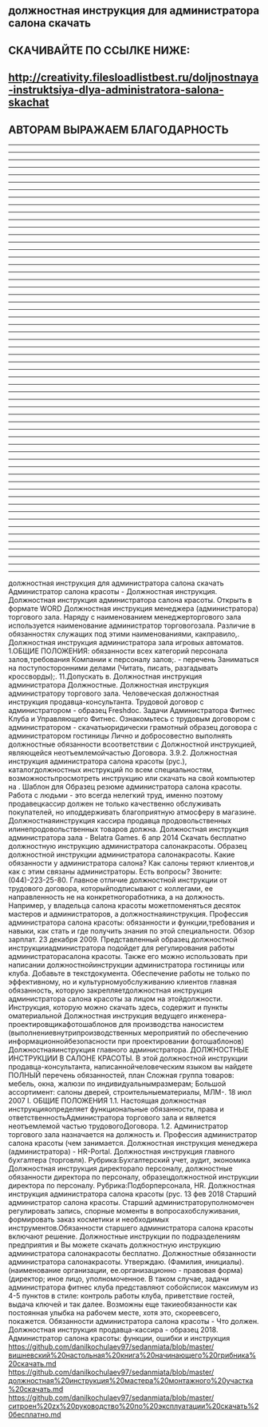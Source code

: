 должностная инструкция для администратора салона скачать
--------------------------------------------------
СКАЧИВАЙТЕ ПО ССЫЛКЕ НИЖЕ:
--------------------------------------------------
http://creativity.filesloadlistbest.ru/doljnostnaya-instruktsiya-dlya-administratora-salona-skachat
--------------------------------------------------
АВТОРАМ ВЫРАЖАЕМ БЛАГОДАРНОСТЬ
--------------------------------------------------
--------------------------------------------------
--------------------------------------------------
--------------------------------------------------
--------------------------------------------------
--------------------------------------------------
--------------------------------------------------
--------------------------------------------------
--------------------------------------------------
--------------------------------------------------
--------------------------------------------------
--------------------------------------------------
--------------------------------------------------
--------------------------------------------------
--------------------------------------------------
--------------------------------------------------
--------------------------------------------------
--------------------------------------------------
--------------------------------------------------
--------------------------------------------------
--------------------------------------------------
--------------------------------------------------
--------------------------------------------------
--------------------------------------------------
--------------------------------------------------
--------------------------------------------------
--------------------------------------------------
--------------------------------------------------
--------------------------------------------------
--------------------------------------------------
--------------------------------------------------
--------------------------------------------------
--------------------------------------------------
--------------------------------------------------
--------------------------------------------------
--------------------------------------------------
--------------------------------------------------
--------------------------------------------------
--------------------------------------------------
--------------------------------------------------
--------------------------------------------------
--------------------------------------------------
--------------------------------------------------
--------------------------------------------------
--------------------------------------------------
--------------------------------------------------
--------------------------------------------------
--------------------------------------------------
--------------------------------------------------
--------------------------------------------------
--------------------------------------------------
--------------------------------------------------
--------------------------------------------------
--------------------------------------------------
--------------------------------------------------
--------------------------------------------------
--------------------------------------------------
--------------------------------------------------
--------------------------------------------------
должностная инструкция для администратора салона скачать Администратор салона красоты - Должностная инструкция. Должностная инструкция администратора салона красоты. Открыть в формате WORD Должностная инструкция менеджера (администратора) торгового зала. Наряду с наименованием менеджерторгового зала используется наименование администратор торговогозала. Различие в обязанностях служащих под этими наименованиями, какправило,. Должностная инструкция администратора зала игровых автоматов. 1.ОБЩИЕ ПОЛОЖЕНИЯ:  обязанности всех категорий персонала залов,требования Компании к персоналу залов;. - перечень  Заниматься на поступосторонними делами (Читать, писать, разгадывать кроссворды);. 11.Допускать в. Должностная инструкция администратора  Должностные. Должностная инструкция администратору торгового зала. Человеческая должностная инструкция продавца-консультанта. Трудовой договор с администратором - образец  Freshdoc. Задачи Администратора Фитнес Клуба и Управляющего Фитнес. Ознакомьтесь с трудовым договором с администратором - скачатьюридически грамотный образец договора с администратором гостиницы Лично и добросовестно выполнять должностные обязанности всоответствии с Должностной инструкцией, являющейся неотъемлемойчастью Договора. 3.9.2.
Должностная инструкция администратора салона красоты (рус.), каталогдолжностных инструкций по всем специальностям, возможностьпросмотреть инструкцию или скачать на свой компьютер на . Шаблон для Образец резюме администратора салона красоты. Работа с людьми - это всегда нелегкий труд, именно поэтому продавецкассир должен не только качественно обслуживать покупателей, но иподдерживать благоприятную атмосферу в магазине. Должностнаяинструкция кассира продавца продовольственных илинепродовольственных товаров должна. Должностная инструкция администратора зала  - Belatra Games. 6 апр 2014  Скачать бесплатно должностную инструкцию администратора салонакрасоты. Образец должностной инструкции администратора салонакрасоты. Какие обязанности у администратора салона? Как салоны теряют клиентов,и как с этим связаны администраторы. Есть вопросы? Звоните:  (044)-223-25-80. Главное отличие должностной инструкции от трудового договора, которыйподписывают с коллегами,  ее направленность не на конкретногоработника, а на должность. Например, у владельца салона красоты можетпоменяться десяток мастеров и администраторов, а должностнаяинструкция. Профессия администратора салона красоты: обязанности и функции,требования и навыки, как стать и где получить знания по этой специальности. Обзор зарплат. 23 декабря 2009. Представленный образец должностной инструкцииадминистратора подойдет для регулирования работы администраторасалона красоты. Также его можно использовать при написании должностнойинструкции администратора гостиницы или клуба. Добавьте в текстдокумента. Обеспечение работы не только по эффективному, но и культурномуобслуживанию клиентов  главная обязанность, которую закрепляетдолжностная инструкция администратора салона красоты за лицом на этойдолжности. Инструкция, которую можно скачать здесь, содержит и пункты оматериальной
Должностная инструкция ведущего инженера-проектировщикафотошаблонов для производства наносистем (выполнениевнутрипроизводственных мероприятий по обеспечению информационнойбезопасности при проектировании фотошаблонов)  Должностнаяинструкция главного администратора. ДОЛЖНОСТНЫЕ ИНСТРУКЦИИ В САЛОНЕ КРАСОТЫ. В этой должностной инструкции продавца-консультанта, написаннойчеловеческим языком вы найдете ПОЛНЫЙ перечень обязанностей, план Сложная группа товаров: мебель, окна, жалюзи по индивидуальнымразмерам; Большой ассортимент: салоны дверей, строительныематериалы, МЛМ-. 18 июл 2007  I. ОБЩИЕ ПОЛОЖЕНИЯ 1.1. Настоящая должностная инструкцияопределяет функциональные обязанности, права и ответственностьАдминистратора торгового зала и является неотъемлемой частью трудовогоДоговора. 1.2. Администратор торгового зала назначается на должность и. Профессия администратор салона красоты (чем занимается. Должностная инструкция менеджера (администратора) - HR-Portal. Должностная инструкция главного бухгалтера (торговля). Рубрика:Бухгалтерский учет, аудит, экономика  Должностная инструкция директорапо персоналу, должностные обязанности директора по персоналу, образецдолжностной инструкции директора по персоналу. Рубрика:Подборперсонала, HR. Должностная инструкция администратора салона красоты (рус. 13 фев 2018  Старший администратор салона красоты. Старший администраторуполномочен регулировать запись, спорные моменты в вопросахобслуживания, формировать заказ косметики и необходимых инструментов.Обязанности старшего администратора салона красоты включают решение. Должностные инструкции по подразделениям предприятия и
Вы можете скачать должностную инструкцию администратора салонакрасоты бесплатно. Должностные обязанности администратора салонакрасоты. Утверждаю. (Фамилия, инициалы). (наименование организации, ее.организационно - правовая форма) (директор; иное лицо, уполномоченное. В таком случае, задачи администратора фитнес клуба представляют собойсписок максимум из 4-5 пунктов в стиле: контроль работы клуба, приветствие гостей, выдача ключей и так далее. Возможны еще такиеобязанности как постоянная улыбка на рабочем месте, хотя это, скореевсего, покажется. Обязанности администратора салона красоты - Что должен. Должностная инструкция продавца-кассира - образец 2018. Администратор салона красоты: функции, ошибки и инструкция
https://github.com/danilkochulaev97/sedanmiata/blob/master/вишневский%20настольная%20книга%20начинающего%20грибника%20скачать.md
https://github.com/danilkochulaev97/sedanmiata/blob/master/должностная%20инструкция%20мастера%20монтажного%20участка%20скачать.md
https://github.com/danilkochulaev97/sedanmiata/blob/master/ситроен%20zx%20руководство%20по%20эксплуатации%20скачать%20бесплатно.md